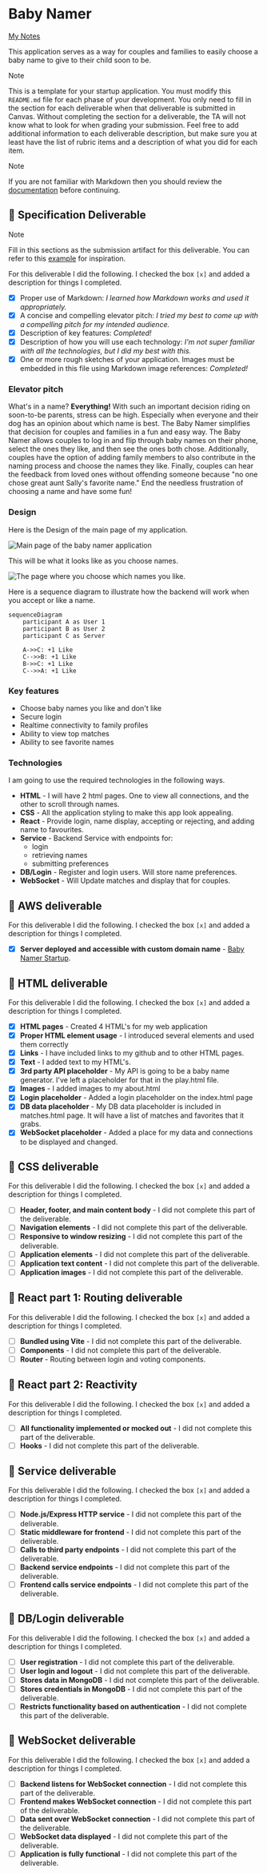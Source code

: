 # Baby Namer

[My Notes](notes.md)

This application serves as a way for couples and families to easily choose a baby name to give to their child soon to be. 


> [!NOTE]
>  This is a template for your startup application. You must modify this `README.md` file for each phase of your development. You only need to fill in the section for each deliverable when that deliverable is submitted in Canvas. Without completing the section for a deliverable, the TA will not know what to look for when grading your submission. Feel free to add additional information to each deliverable description, but make sure you at least have the list of rubric items and a description of what you did for each item.

> [!NOTE]
>  If you are not familiar with Markdown then you should review the [documentation](https://docs.github.com/en/get-started/writing-on-github/getting-started-with-writing-and-formatting-on-github/basic-writing-and-formatting-syntax) before continuing.

## 🚀 Specification Deliverable

> [!NOTE]
>  Fill in this sections as the submission artifact for this deliverable. You can refer to this [example](https://github.com/webprogramming260/startup-example/blob/main/README.md) for inspiration.

For this deliverable I did the following. I checked the box `[x]` and added a description for things I completed.

- [X] Proper use of Markdown: *I learned how Markdown works and used it appropriately.*
- [X] A concise and compelling elevator pitch: *I tried my best to come up with a compelling pitch for my intended audience.*
- [X] Description of key features: *Completed!*
- [X] Description of how you will use each technology: *I'm not super familiar with all the technologies, but I did my best with this.*
- [X] One or more rough sketches of your application. Images must be embedded in this file using Markdown image references: *Completed!*

### Elevator pitch

What's in a name? **Everything!** With such an important decision riding on soon-to-be parents, stress can be high. Especially when everyone and their dog has an opinion about which name is best. The Baby Namer simplifies that decision for couples and families in a fun and easy way. The Baby Namer allows couples to log in and flip through baby names on their phone, select the ones they like, and then see the ones both chose. Additionally, couples have the option of adding family members to also contribute in the naming process and choose the names they like. Finally, couples can hear the feedback from loved ones without offending someone because "no one chose great aunt Sally's favorite name." End the needless frustration of choosing a name and have some fun!

### Design

Here is the Design of the main page of my application.

![Main page of the baby namer application](main_page.jpg)

This will be what it looks like as you choose names.

![The page where you choose which names you like.](Name_picking_page.jpg)

Here is a sequence diagram to illustrate how the backend will work when you accept or like a name.

```mermaid
sequenceDiagram
    participant A as User 1
    participant B as User 2
    participant C as Server
    
    A->>C: +1 Like
    C-->>B: +1 Like
    B->>C: +1 Like
    C-->>A: +1 Like
```

### Key features

- Choose baby names you like and don't like
- Secure login
- Realtime connectivity to family profiles
- Ability to view top matches
- Ability to see favorite names

### Technologies

I am going to use the required technologies in the following ways.

- **HTML** - I will have 2 html pages. One to view all connections, and the other to scroll through names.
- **CSS** - All the application styling to make this app look appealing.
- **React** - Provide login, name display, accepting or rejecting, and adding name to favourites.
- **Service** - Backend Service with endpoints for:
  - login
  - retrieving names
  - submitting preferences
- **DB/Login** - Register and login users. Will store name preferences.
- **WebSocket** - Will Update matches and display that for couples.

## 🚀 AWS deliverable

For this deliverable I did the following. I checked the box `[x]` and added a description for things I completed.

- [X] **Server deployed and accessible with custom domain name** - [Baby Namer Startup](https://260-baby-namer.click).

## 🚀 HTML deliverable

For this deliverable I did the following. I checked the box `[x]` and added a description for things I completed.

- [X] **HTML pages** - Created 4 HTML's for my web application
- [X] **Proper HTML element usage** - I introduced several elements and used them correctly
- [X] **Links** - I have included links to my github and to other HTML pages.
- [X] **Text** - I added text to my HTML's.
- [X] **3rd party API placeholder** - My API is going to be a baby name generator. I've left a placeholder for that in the play.html file.
- [X] **Images** - I added images to my about.html
- [X] **Login placeholder** - Added a login placeholder on the index.html page 
- [X] **DB data placeholder** - My DB data placeholder is included in matches.html page. It will have a list of matches and favorites that it grabs.
- [X] **WebSocket placeholder** - Added a place for my data and connections to be displayed and changed.

## 🚀 CSS deliverable

For this deliverable I did the following. I checked the box `[x]` and added a description for things I completed.

- [ ] **Header, footer, and main content body** - I did not complete this part of the deliverable.
- [ ] **Navigation elements** - I did not complete this part of the deliverable.
- [ ] **Responsive to window resizing** - I did not complete this part of the deliverable.
- [ ] **Application elements** - I did not complete this part of the deliverable.
- [ ] **Application text content** - I did not complete this part of the deliverable.
- [ ] **Application images** - I did not complete this part of the deliverable.

## 🚀 React part 1: Routing deliverable

For this deliverable I did the following. I checked the box `[x]` and added a description for things I completed.

- [ ] **Bundled using Vite** - I did not complete this part of the deliverable.
- [ ] **Components** - I did not complete this part of the deliverable.
- [ ] **Router** - Routing between login and voting components.

## 🚀 React part 2: Reactivity

For this deliverable I did the following. I checked the box `[x]` and added a description for things I completed.

- [ ] **All functionality implemented or mocked out** - I did not complete this part of the deliverable.
- [ ] **Hooks** - I did not complete this part of the deliverable.

## 🚀 Service deliverable

For this deliverable I did the following. I checked the box `[x]` and added a description for things I completed.

- [ ] **Node.js/Express HTTP service** - I did not complete this part of the deliverable.
- [ ] **Static middleware for frontend** - I did not complete this part of the deliverable.
- [ ] **Calls to third party endpoints** - I did not complete this part of the deliverable.
- [ ] **Backend service endpoints** - I did not complete this part of the deliverable.
- [ ] **Frontend calls service endpoints** - I did not complete this part of the deliverable.

## 🚀 DB/Login deliverable

For this deliverable I did the following. I checked the box `[x]` and added a description for things I completed.

- [ ] **User registration** - I did not complete this part of the deliverable.
- [ ] **User login and logout** - I did not complete this part of the deliverable.
- [ ] **Stores data in MongoDB** - I did not complete this part of the deliverable.
- [ ] **Stores credentials in MongoDB** - I did not complete this part of the deliverable.
- [ ] **Restricts functionality based on authentication** - I did not complete this part of the deliverable.

## 🚀 WebSocket deliverable

For this deliverable I did the following. I checked the box `[x]` and added a description for things I completed.

- [ ] **Backend listens for WebSocket connection** - I did not complete this part of the deliverable.
- [ ] **Frontend makes WebSocket connection** - I did not complete this part of the deliverable.
- [ ] **Data sent over WebSocket connection** - I did not complete this part of the deliverable.
- [ ] **WebSocket data displayed** - I did not complete this part of the deliverable.
- [ ] **Application is fully functional** - I did not complete this part of the deliverable.
